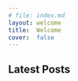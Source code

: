 ```yaml
---
# file: index.md
layout: welcome
title:  Welcome
cover:  false
---
```


## Latest Posts
<!--posts-->
